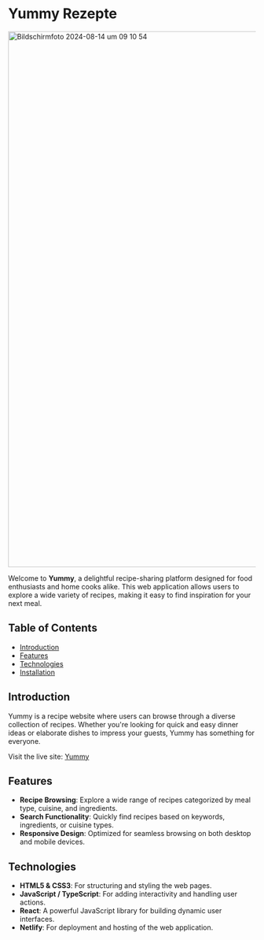 # Yummy Rezepte

<img width="1088" alt="Bildschirmfoto 2024-08-14 um 09 10 54" src="https://github.com/user-attachments/assets/5a5e5f77-b2a4-47a0-b3ea-3d260b4b8e98">

Welcome to **Yummy**, a delightful recipe-sharing platform designed for food enthusiasts and home cooks alike. This web application allows users to explore a wide variety of recipes, making it easy to find inspiration for your next meal.

## Table of Contents
- [Introduction](#introduction)
- [Features](#features)
- [Technologies](#technologies)
- [Installation](#installation)

## Introduction

Yummy is a recipe website where users can browse through a diverse collection of recipes. Whether you're looking for quick and easy dinner ideas or elaborate dishes to impress your guests, Yummy has something for everyone.

Visit the live site: [Yummy](https://yummy-rezepte.netlify.app/)

## Features

- **Recipe Browsing**: Explore a wide range of recipes categorized by meal type, cuisine, and ingredients.
- **Search Functionality**: Quickly find recipes based on keywords, ingredients, or cuisine types.
- **Responsive Design**: Optimized for seamless browsing on both desktop and mobile devices.

## Technologies

- **HTML5 & CSS3**: For structuring and styling the web pages.
- **JavaScript / TypeScript**: For adding interactivity and handling user actions.
- **React**: A powerful JavaScript library for building dynamic user interfaces.
- **Netlify**: For deployment and hosting of the web application.


